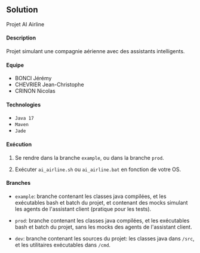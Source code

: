 ## Solution
Projet AI Airline

#### Description 
Projet simulant une compagnie aérienne avec
des assistants intelligents.

#### Equipe

- BONCI Jérémy
- CHEVRIER Jean-Christophe
- CRINON Nicolas

#### Technologies

- `Java 17` 
- `Maven` 
- `Jade`

#### Exécution

1. Se rendre dans la branche `example`, ou dans la branche `prod`.

2. Exécuter `ai_airline.sh` ou `ai_airline.bat` en fonction de votre
OS.

#### Branches

- `example`: branche contenant les classes java compilées, et les exécutables
  bash et batch du projet, et contenant des mocks simulant les agents de l'assistant client 
  (pratique pour les tests).

- `prod`: branche contenant les classes java compilées, et les exécutables
  bash et batch du projet, sans les mocks des agents de l'assistant client.

- `dev`: branche contenant les sources du projet: les classes java dans
  `/src`, et les utilitaires exécutables dans `/cmd`.